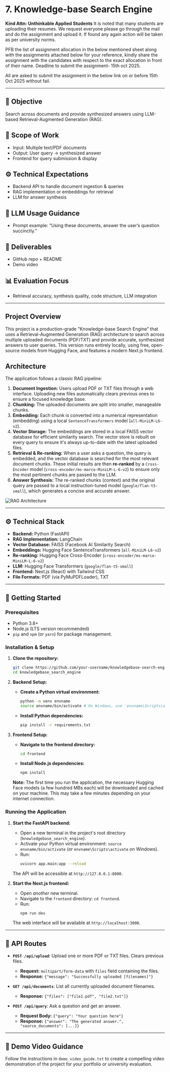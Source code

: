 
# 7. Knowledge-base Search Engine

**Kind Attn: Unthinkable Applied Students**
It is noted that many students are uploading their resumes. We request everyone please go through the mail and do the assignment and upload it. If found any again action will be taken as per university norms.

PFB the list of assignment allocation in the below mentioned sheet along with the assignments attached below for your reference, kindly share the assignment with the candidates with respect to the exact allocation in front of their name.
Deadline to submit the assignment- 15th oct 2025.

All are asked to submit the assignment in the below link on or before 15th Oct 2025 without fail.

---

## 🎯 Objective
Search across documents and provide synthesized answers using LLM-based Retrieval-Augmented Generation (RAG).

## 🧩 Scope of Work
*   Input: Multiple text/PDF documents
*   Output: User query → synthesized answer
*   Frontend for query submission & display

## ⚙️ Technical Expectations
*   Backend API to handle document ingestion & queries
*   RAG implementation or embeddings for retrieval
*   LLM for answer synthesis

## 🧠 LLM Usage Guidance
*   Prompt example: “Using these documents, answer the user’s question succinctly.”

## 🧮 Deliverables
*   GitHub repo + README
*   Demo video

## 📊 Evaluation Focus
*   Retrieval accuracy, synthesis quality, code structure, LLM integration

---

## Project Overview
This project is a production-grade "Knowledge-base Search Engine" that uses a Retrieval-Augmented Generation (RAG) architecture to search across multiple uploaded documents (PDF/TXT) and provide accurate, synthesized answers to user queries. This version runs entirely locally, using free, open-source models from Hugging Face, and features a modern Next.js frontend.

## Architecture
The application follows a classic RAG pipeline:

1.  **Document Ingestion:** Users upload PDF or TXT files through a web interface. Uploading new files automatically clears previous ones to ensure a focused knowledge base.
2.  **Chunking:** The uploaded documents are split into smaller, manageable chunks.
3.  **Embedding:** Each chunk is converted into a numerical representation (embedding) using a local `SentenceTransformers` model (`all-MiniLM-L6-v2`).
4.  **Vector Storage:** The embeddings are stored in a local FAISS vector database for efficient similarity search. The vector store is rebuilt on every query to ensure it's always up-to-date with the latest uploaded files.
5.  **Retrieval & Re-ranking:** When a user asks a question, the query is embedded, and the vector database is searched for the most relevant document chunks. These initial results are then **re-ranked** by a `Cross-Encoder` model (`cross-encoder/ms-marco-MiniLM-L-6-v2`) to ensure only the most pertinent chunks are passed to the LLM.
6.  **Answer Synthesis:** The re-ranked chunks (context) and the original query are passed to a local instruction-tuned model (`google/flan-t5-small`), which generates a concise and accurate answer.

![RAG Architecture](https://i.imgur.com/3A2Y4fH.png)

---

## ⚙️ Technical Stack
*   **Backend:** Python (FastAPI)
*   **RAG Implementation:** LangChain
*   **Vector Database:** FAISS (Facebook AI Similarity Search)
*   **Embeddings:** Hugging Face SentenceTransformers (`all-MiniLM-L6-v2`)
*   **Re-ranking:** Hugging Face Cross-Encoder (`cross-encoder/ms-marco-MiniLM-L-6-v2`)
*   **LLM:** Hugging Face Transformers (`google/flan-t5-small`)
*   **Frontend:** Next.js (React) with Tailwind CSS
*   **File Formats:** PDF (via PyMuPDFLoader), TXT

---

## 🚀 Getting Started

### Prerequisites
*   Python 3.8+
*   Node.js (LTS version recommended)
*   `pip` and `npm` (or `yarn`) for package management.

### Installation & Setup
1.  **Clone the repository:**
    ```bash
    git clone https://github.com/your-username/knowledgebase-search-engine.git
    cd knowledgebase_search_engine
    ```

2.  **Backend Setup:**
    *   **Create a Python virtual environment:**
        ```bash
        python -m venv envname
        source envname/bin/activate # On Windows, use `envname\Scripts\activate`
        ```
    *   **Install Python dependencies:**
        ```bash
        pip install -r requirements.txt
        ```

3.  **Frontend Setup:**
    *   **Navigate to the frontend directory:**
        ```bash
        cd frontend
        ```
    *   **Install Node.js dependencies:**
        ```bash
        npm install
        ```

    **Note:** The first time you run the application, the necessary Hugging Face models (a few hundred MBs each) will be downloaded and cached on your machine. This may take a few minutes depending on your internet connection.

### Running the Application
1.  **Start the FastAPI backend:**
    *   Open a new terminal in the project's root directory (`knowledgebase_search_engine`).
    *   Activate your Python virtual environment: `source envname/bin/activate` (or `envname\Scripts\activate` on Windows).
    *   Run:
        ```bash
        uvicorn app.main:app --reload
        ```
    The API will be accessible at `http://127.0.0.1:8000`.

2.  **Start the Next.js frontend:**
    *   Open *another* new terminal.
    *   Navigate to the `frontend` directory: `cd frontend`.
    *   Run:
        ```bash
        npm run dev
        ```
    The web interface will be available at `http://localhost:3000`.

---

## 📖 API Routes
*   **`POST /api/upload`**: Upload one or more PDF or TXT files. Clears previous files.
    *   **Request:** `multipart/form-data` with `files` field containing the files.
    *   **Response:** `{"message": "Successfully uploaded [filenames]"}`

*   **`GET /api/documents`**: List all currently uploaded document filenames.
    *   **Response:** `{"files": ["file1.pdf", "file2.txt"]}`

*   **`POST /api/query`**: Ask a question and get an answer.
    *   **Request Body:** `{"query": "Your question here"}`
    *   **Response:** `{"answer": "The generated answer.", "source_documents": [...]}`

---

## 🎥 Demo Video Guidance
Follow the instructions in `demo_video_guide.txt` to create a compelling video demonstration of the project for your portfolio or university evaluation.
